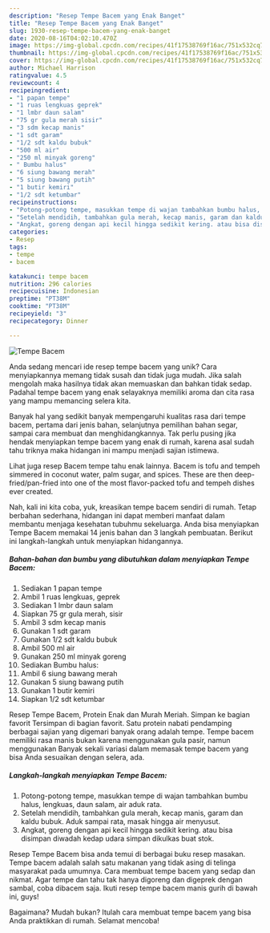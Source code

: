 ```yaml
---
description: "Resep Tempe Bacem yang Enak Banget"
title: "Resep Tempe Bacem yang Enak Banget"
slug: 1930-resep-tempe-bacem-yang-enak-banget
date: 2020-08-16T04:02:10.470Z
image: https://img-global.cpcdn.com/recipes/41f17538769f16ac/751x532cq70/tempe-bacem-foto-resep-utama.jpg
thumbnail: https://img-global.cpcdn.com/recipes/41f17538769f16ac/751x532cq70/tempe-bacem-foto-resep-utama.jpg
cover: https://img-global.cpcdn.com/recipes/41f17538769f16ac/751x532cq70/tempe-bacem-foto-resep-utama.jpg
author: Michael Harrison
ratingvalue: 4.5
reviewcount: 4
recipeingredient:
- "1 papan tempe"
- "1 ruas lengkuas geprek"
- "1 lmbr daun salam"
- "75 gr gula merah sisir"
- "3 sdm kecap manis"
- "1 sdt garam"
- "1/2 sdt kaldu bubuk"
- "500 ml air"
- "250 ml minyak goreng"
- " Bumbu halus"
- "6 siung bawang merah"
- "5 siung bawang putih"
- "1 butir kemiri"
- "1/2 sdt ketumbar"
recipeinstructions:
- "Potong-potong tempe, masukkan tempe di wajan tambahkan bumbu halus, lengkuas, daun salam, air aduk rata."
- "Setelah mendidih, tambahkan gula merah, kecap manis, garam dan kaldu bubuk. Aduk sampai rata, masak hingga air menyusut."
- "Angkat, goreng dengan api kecil hingga sedikit kering. atau bisa disimpan diwadah kedap udara simpan dikulkas buat stok."
categories:
- Resep
tags:
- tempe
- bacem

katakunci: tempe bacem 
nutrition: 296 calories
recipecuisine: Indonesian
preptime: "PT38M"
cooktime: "PT38M"
recipeyield: "3"
recipecategory: Dinner

---
```



![Tempe Bacem](https://img-global.cpcdn.com/recipes/41f17538769f16ac/751x532cq70/tempe-bacem-foto-resep-utama.jpg)

Anda sedang mencari ide resep tempe bacem yang unik? Cara menyiapkannya memang tidak susah dan tidak juga mudah. Jika salah mengolah maka hasilnya tidak akan memuaskan dan bahkan tidak sedap. Padahal tempe bacem yang enak selayaknya memiliki aroma dan cita rasa yang mampu memancing selera kita.

Banyak hal yang sedikit banyak mempengaruhi kualitas rasa dari tempe bacem, pertama dari jenis bahan, selanjutnya pemilihan bahan segar, sampai cara membuat dan menghidangkannya. Tak perlu pusing jika hendak menyiapkan tempe bacem yang enak di rumah, karena asal sudah tahu triknya maka hidangan ini mampu menjadi sajian istimewa.

Lihat juga resep Bacem tempe tahu enak lainnya. Bacem is tofu and tempeh simmered in coconut water, palm sugar, and spices. These are then deep-fried/pan-fried into one of the most flavor-packed tofu and tempeh dishes ever created.


Nah, kali ini kita coba, yuk, kreasikan tempe bacem sendiri di rumah. Tetap berbahan sederhana, hidangan ini dapat memberi manfaat dalam membantu menjaga kesehatan tubuhmu sekeluarga. Anda bisa menyiapkan Tempe Bacem memakai 14 jenis bahan dan 3 langkah pembuatan. Berikut ini langkah-langkah untuk menyiapkan hidangannya.

<!--inarticleads1-->

##### Bahan-bahan dan bumbu yang dibutuhkan dalam menyiapkan Tempe Bacem:

1. Sediakan 1 papan tempe
1. Ambil 1 ruas lengkuas, geprek
1. Sediakan 1 lmbr daun salam
1. Siapkan 75 gr gula merah, sisir
1. Ambil 3 sdm kecap manis
1. Gunakan 1 sdt garam
1. Gunakan 1/2 sdt kaldu bubuk
1. Ambil 500 ml air
1. Gunakan 250 ml minyak goreng
1. Sediakan  Bumbu halus:
1. Ambil 6 siung bawang merah
1. Gunakan 5 siung bawang putih
1. Gunakan 1 butir kemiri
1. Siapkan 1/2 sdt ketumbar


Resep Tempe Bacem, Protein Enak dan Murah Meriah. Simpan ke bagian favorit Tersimpan di bagian favorit. Satu protein nabati pendamping berbagai sajian yang digemari banyak orang adalah tempe. Tempe bacem memiliki rasa manis bukan karena menggunakan gula pasir, namun menggunakan Banyak sekali variasi dalam memasak tempe bacem yang bisa Anda sesuaikan dengan selera, ada. 

<!--inarticleads2-->

##### Langkah-langkah menyiapkan Tempe Bacem:

1. Potong-potong tempe, masukkan tempe di wajan tambahkan bumbu halus, lengkuas, daun salam, air aduk rata.
1. Setelah mendidih, tambahkan gula merah, kecap manis, garam dan kaldu bubuk. Aduk sampai rata, masak hingga air menyusut.
1. Angkat, goreng dengan api kecil hingga sedikit kering. atau bisa disimpan diwadah kedap udara simpan dikulkas buat stok.


Resep Tempe Bacem bisa anda temui di berbagai buku resep masakan. Tempe bacem adalah salah satu makanan yang tidak asing di telinga masyarakat pada umumnya. Cara membuat tempe bacem yang sedap dan nikmat. Agar tempe dan tahu tak hanya digoreng dan digeprek dengan sambal, coba dibacem saja. Ikuti resep tempe bacem manis gurih di bawah ini, guys! 

Bagaimana? Mudah bukan? Itulah cara membuat tempe bacem yang bisa Anda praktikkan di rumah. Selamat mencoba!
